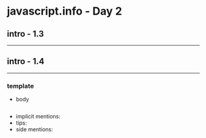 # javascript.info - Day 2

## intro - 1.3

---

## intro - 1.4

---

### template

-   body
    ```js

    ```
-   implicit mentions:
-   tips:
-   side mentions:
